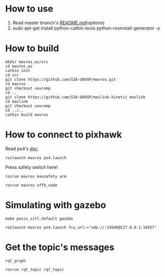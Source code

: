 # How to use
  1. Read master branch's [README.md](https://github.com/mavlink/mavros/blob/master/mavros/README.md#installation)(options)
  2. sudo apt-get install python-catkin-tools python-rosinstall-generator -y

# How to build
```
mkdir mavros_ws/src
cd mavros_ws
catkin init
cd src
git clone https://github.com/SIA-UAVGP/mavros.git
cd mavros
git checkout uavcomp
cd ..
git clone https://github.com/SIA-UAVGP/mavlink-kinetic mavlink
cd mavlink
git checkout uavcomp
cd ../..
catkin build mavros
```
  
# How to connect to pixhawk
  Read px4's [doc](http://dev.px4.io/pixhawk-companion-computer.html)
```
roslaunch mavros px4.launch
```
  
  Press safety switch here!
  
```
rosrun mavros mavsafety arm
```
  
```
rosrun mavros offb_node
```

# Simulating with gazebo
```
make posix_sitl_default gazebo
```
```
roslaunch mavros px4.launch fcu_url:="udp://:14540@127.0.0.1:14557"
```
  
# Get the topic's messages
```
rqt_graph
```
```
rosrun rqt_topic rqt_topic
```
